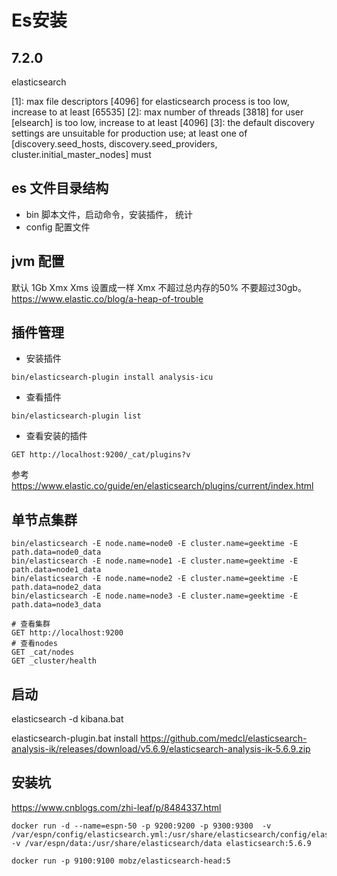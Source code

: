 # Es安装

## 7.2.0

elasticsearch

[1]: max file descriptors [4096] for elasticsearch process is too low, increase to at least [65535]
[2]: max number of threads [3818] for user [elsearch] is too low, increase to at least [4096]
[3]: the default discovery settings are unsuitable for production use; at least one of [discovery.seed_hosts, discovery.seed_providers, cluster.initial_master_nodes] must


## es 文件目录结构

- bin 脚本文件，启动命令，安装插件， 统计
- config 配置文件

## jvm 配置
默认 1Gb
Xmx Xms 设置成一样
Xmx 不超过总内存的50%
不要超过30gb。https://www.elastic.co/blog/a-heap-of-trouble

## 插件管理

- 安装插件
```
bin/elasticsearch-plugin install analysis-icu
```
- 查看插件
```
bin/elasticsearch-plugin list
```
- 查看安装的插件
```
GET http://localhost:9200/_cat/plugins?v
```
参考
https://www.elastic.co/guide/en/elasticsearch/plugins/current/index.html


## 单节点集群

```
bin/elasticsearch -E node.name=node0 -E cluster.name=geektime -E path.data=node0_data
bin/elasticsearch -E node.name=node1 -E cluster.name=geektime -E path.data=node1_data
bin/elasticsearch -E node.name=node2 -E cluster.name=geektime -E path.data=node2_data
bin/elasticsearch -E node.name=node3 -E cluster.name=geektime -E path.data=node3_data

# 查看集群
GET http://localhost:9200
# 查看nodes
GET _cat/nodes
GET _cluster/health
```
## 启动

elasticsearch -d
kibana.bat

elasticsearch-plugin.bat install https://github.com/medcl/elasticsearch-analysis-ik/releases/download/v5.6.9/elasticsearch-analysis-ik-5.6.9.zip

## 安装坑
https://www.cnblogs.com/zhi-leaf/p/8484337.html
```
docker run -d --name=espn-50 -p 9200:9200 -p 9300:9300  -v /var/espn/config/elasticsearch.yml:/usr/share/elasticsearch/config/elasticsearch.yml -v /var/espn/data:/usr/share/elasticsearch/data elasticsearch:5.6.9

docker run -p 9100:9100 mobz/elasticsearch-head:5
```










